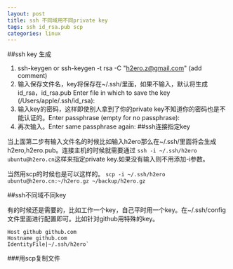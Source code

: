 ```yaml
---
layout: post
title: ssh 不同域用不同private key
tags: ssh id_rsa.pub scp
categories: linux
---
```


##ssh key 生成

1. ssh-keygen or ssh-keygen -t rsa -C "h2ero.z@gmail.com"  (add comment)
2. 输入保存文件名，key将保存在~/.ssh/里面，如果不输入，默认将生成id_rsa，id_rsa.pub Enter file in which to save the key (/Users/apple/.ssh/id_rsa): 
3. 输入key的密码，这样即使别人拿到了你的private key不知道你的密码也是不能认证的。Enter passphrase (empty for no passphrase): 
4. 再次输入。Enter same passphrase again: 
##ssh连接指定key

当上面第二步有输入文件名的时候比如输入h2ero那么在~/.ssh/里面将会生成h2ero,h2ero.pub。连接主机的时候就需要通过 `ssh -i ~/.ssh/h2ero ubuntu@h2ero.cn`这样来指定private key.如果没有输入则不用添加-i参数。

当然用scp的时候也是可以这样的。
`scp -i ~/.ssh/h2ero ubuntu@h2ero.cn:~/h2ero.gz ~/backup/h2ero.gz`

##ssh不同域不同key

有的时候还是需要的，比如工作一个key，自己平时用一个key。在~/.ssh/config文件里面进行配置即可。比如针对github用特殊的key。

	Host github github.com
	Hostname github.com
	IdentityFile|~/.ssh/h2ero`
###用scp复制文件

